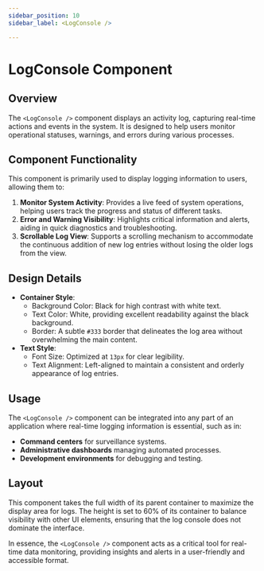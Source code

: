 ```yaml
---
sidebar_position: 10
sidebar_label: <LogConsole />

---
```


# LogConsole Component

## Overview
The `<LogConsole />` component displays an activity log, capturing real-time actions and events in the system. It is designed to help users monitor operational statuses, warnings, and errors during various processes.

## Component Functionality
This component is primarily used to display logging information to users, allowing them to:
1. **Monitor System Activity**: Provides a live feed of system operations, helping users track the progress and status of different tasks.
2. **Error and Warning Visibility**: Highlights critical information and alerts, aiding in quick diagnostics and troubleshooting.
3. **Scrollable Log View**: Supports a scrolling mechanism to accommodate the continuous addition of new log entries without losing the older logs from the view.

## Design Details
- **Container Style**:
  - Background Color: Black for high contrast with white text.
  - Text Color: White, providing excellent readability against the black background.
  - Border: A subtle `#333` border that delineates the log area without overwhelming the main content.
- **Text Style**:
  - Font Size: Optimized at `13px` for clear legibility.
  - Text Alignment: Left-aligned to maintain a consistent and orderly appearance of log entries.

## Usage
The `<LogConsole />` component can be integrated into any part of an application where real-time logging information is essential, such as in:
- **Command centers** for surveillance systems.
- **Administrative dashboards** managing automated processes.
- **Development environments** for debugging and testing.

## Layout
This component takes the full width of its parent container to maximize the display area for logs. The height is set to 60% of its container to balance visibility with other UI elements, ensuring that the log console does not dominate the interface.

In essence, the `<LogConsole />` component acts as a critical tool for real-time data monitoring, providing insights and alerts in a user-friendly and accessible format.
